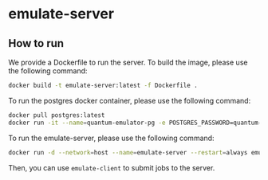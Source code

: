 # emulate-server

## How to run
We provide a Dockerfile to run the server. To build the image, please use the following command:
```bash
docker build -t emulate-server:latest -f Dockerfile .
```
To run the postgres docker container, please use the following command:
```bash
docker pull postgres:latest
docker run -it --name=quantum-emulator-pg -e POSTGRES_PASSWORD=quantum-emulator -e POSTGRES_USER=quantum-emulator -e POSTGRES_DB=quantum-emulator -p 5433:5432 --restart always -v pg-data:/var/lib/postgresql/data postgres:latest
```

To run the emulate-server, please use the following command:
```bash
docker run -d --network=host --name=emulate-server --restart=always emulate-server:latest
```

Then, you can use `emulate-client` to submit jobs to the server.
